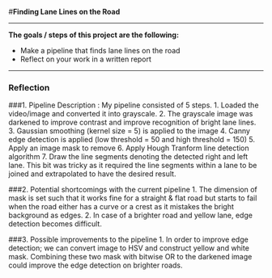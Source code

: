 #**Finding Lane Lines on the Road** 

---

**The goals / steps of this project are the following:**
* Make a pipeline that finds lane lines on the road
* Reflect on your work in a written report

[//]: # (Image References)

[image1]: ./examples/grayscale.jpg "Grayscale"

---

### Reflection

###1. Pipeline Description : 
	My pipeline consisted of 5 steps. 
	1. Loaded the video/image and converted it into grayscale.
	2. The grayscale image was darkened to improve contrast and improve recognition of bright lane lines.
	3. Gaussian smoothing (kernel size = 5) is applied to the image 
	4. Canny edge detection is applied (low threshold = 50 and high threshold = 150)
	5. Apply an image mask to remove 
	6. Apply Hough Tranform line detection algorithm 
	7. Draw the line segments denoting the detected right and left lane. This bit was tricky as it required the line segments within a lane to be joined and extrapolated to have the desired result.


###2. Potential shortcomings with the current pipeline
	1. The dimension of mask is set such that it works fine for a straight & flat road but starts to fail when the road either has a curve or a crest as it mistakes the bright background as edges.
	2. In case of a brighter road and yellow lane, edge detection becomes difficult. 


###3. Possible improvements to the pipeline
	1. In order to improve edge detection; we can convert image to HSV and construct yellow and white mask. Combining these two mask with bitwise OR to the darkened image could improve the edge detection on brighter roads. 